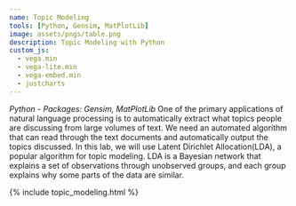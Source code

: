 ```yaml
---
name: Topic Modeling
tools: [Python, Gensim, MatPlotLib]
image: assets/pngs/table.png
description: Topic Modeling with Python
custom_js:
  - vega.min
  - vega-lite.min
  - vega-embed.min
  - justcharts
---
```


*Python - Packages: Gensim, MatPlotLib*
One of the primary applications of natural language processing is to automatically extract what topics people are discussing from large volumes of text. We need an automated algorithm that can read through the text documents and automatically output the topics discussed. In this lab, we will use Latent Dirichlet Allocation(LDA), a popular algorithm for topic modeling. LDA is a Bayesian network that explains a set of observations through unobserved groups, and each group explains why some parts of the data are similar.

{% include topic_modeling.html %}
